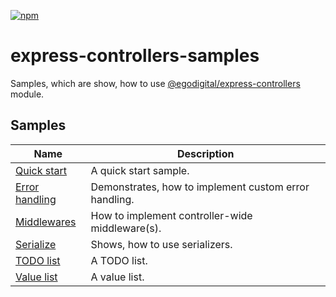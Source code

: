 [![npm](https://img.shields.io/npm/v/@egodigital/express-controllers.svg)](https://www.npmjs.com/package/@egodigital/express-controllers)

# express-controllers-samples

Samples, which are show, how to use [@egodigital/express-controllers](https://www.npmjs.com/package/@egodigital/express-controllers) module.

## Samples

| Name | Description |
|---|---|
| [Quick start](./quick_start) | A quick start sample. |
| [Error handling](./error_handling) | Demonstrates, how to implement custom error handling. |
| [Middlewares](./middlewares) | How to implement controller-wide middleware(s). |
| [Serialize](./serialize) | Shows, how to use serializers. |
| [TODO list](./todo_list) | A TODO list. |
| [Value list](./value_list) | A value list. |
